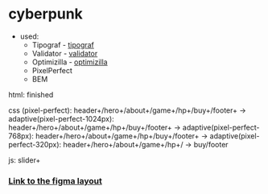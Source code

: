 # cyberpunk

* used:
  * Tipograf - [tipograf](https://www.artlebedev.ru/typograf/)
  * Validator - [validator](https://validator.w3.org/)
  * Optimizilla - [optimizilla](https://imagecompressor.com/ru/)
  * PixelPerfect
  * BEM

html: finished

css (pixel-perfect): header+/hero+/about+/game+/hp+/buy+/footer+ -> adaptive(pixel-perfect-1024px): header+/hero+/about+/game+/hp+/buy+/footer+ -> adaptive(pixel-perfect-768px): header+/hero+/about+/game+/hp+/buy+/footer+ -> adaptive(pixel-perfect-320px): header+/hero+/about+/game+/hp+/ -> buy/footer

js: slider+

### [Link to the figma layout](https://www.figma.com/file/vnCVeaAqqo7TF2aOhuF3Ki/Cyberpunk?node-id=12%3A230&mode=dev)
